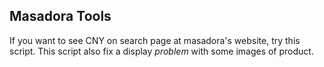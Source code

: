 ## Masadora Tools

If you want to see CNY on search page at masadora's website, try this script. This script also fix a display *problem* with some images of product.
